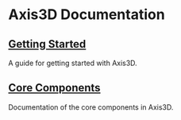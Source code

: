 Axis3D Documentation
====================

## [Getting Started](getting-started/index.md)

A guide for getting started with Axis3D.

## [Core Components](core/index.md)

Documentation of the core components in Axis3D.
